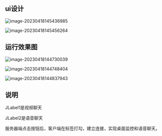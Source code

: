## ui设计

![image-20230418145436985](E:\socket\raw\master\images\image-20230418145436985.png)

![image-20230418145456264](E:\socket\raw\master\images\image-20230418145456264.png)

## 运行效果图

![image-20230418144730039](E:\socket\raw\master\images\image-20230418144730039.png)

![image-20230418144748404](E:\socket\raw\master\images\image-20230418144748404.png)

![image-20230418144837943](E:\socket\raw\master\images\image-20230418144837943.png)

## 说明

JLabel1是视频聊天

JLabel2是语音聊天

服务器端点击按钮后，客户端在标签打勾，建立连接，实现桌面监控和语音聊天。